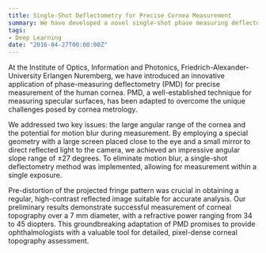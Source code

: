 ```yaml
---
title: Single-Shot Deflectometry for Precise Cornea Measurement
summary: We have developed a novel single-shot phase measuring deflectometry method to accurately measure the topography of the human cornea, overcoming challenges of large angular range and motion blur.
tags:
- Deep Learning
date: "2016-04-27T00:00:00Z"
---
```


At the Institute of Optics, Information and Photonics, Friedrich-Alexander-University Erlangen Nuremberg, we have introduced an innovative application of phase-measuring deflectometry (PMD) for precise measurement of the human cornea. PMD, a well-established technique for measuring specular surfaces, has been adapted to overcome the unique challenges posed by cornea metrology.

We addressed two key issues: the large angular range of the cornea and the potential for motion blur during measurement. By employing a special geometry with a large screen placed close to the eye and a small mirror to direct reflected light to the camera, we achieved an impressive angular slope range of ±27 degrees. To eliminate motion blur, a single-shot deflectometry method was implemented, allowing for measurement within a single exposure.

Pre-distortion of the projected fringe pattern was crucial in obtaining a regular, high-contrast reflected image suitable for accurate analysis. Our preliminary results demonstrate successful measurement of corneal topography over a 7 mm diameter, with a refractive power ranging from 34 to 45 diopters. This groundbreaking adaptation of PMD promises to provide ophthalmologists with a valuable tool for detailed, pixel-dense corneal topography assessment.